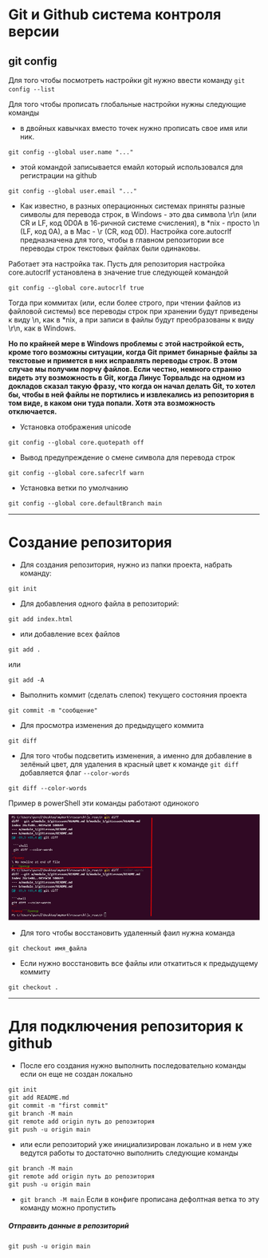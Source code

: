 # Git и Github система контроля версии

## git config

Для того чтобы посмотреть настройки git нужно ввести команду `git config --list`

Для того чтобы прописать глобальные настройки нужны следующие команды

- в двойных кавычках вместо точек нужно прописать свое имя или ник.

```shell
git config --global user.name "..."
```

- этой командой записывается емайл который использовался для регистрации на github

```shell
git config --global user.email "..."
```

- Как известно, в разных операционных системах приняты разные символы для перевода строк, в Windows - это два символа \r\n (или CR и LF, код 0D0A в 16-ричной системе счисления), в \*nix - просто \n (LF, код 0A), а в Mac - \r (CR, код 0D). Настройка core.autocrlf предназначена для того, чтобы в главном репозитории все переводы строк текстовых файлах были одинаковы.

Работает эта настройка так. Пусть для репозитория настройка core.autocrlf установлена в значение true следующей командой

```shell
git config --global core.autocrlf true
```

Тогда при коммитах (или, если более строго, при чтении файлов из файловой системы) все переводы строк при хранении будут приведены к виду \n, как в \*nix, а при записи в файлы будут преобразованы к виду \r\n, как в Windows.

**Но по крайней мере в Windows проблемы с этой настройкой есть, кроме того возможны ситуации, когда Git примет бинарные файлы за текстовые и примется в них исправлять переводы строк. В этом случае мы получим порчу файлов. Если честно, немного странно видеть эту возможность в Git, когда Линус Торвальдс на одном из докладов сказал такую фразу, что когда он начал делать Git, то хотел бы, чтобы в ней файлы не портились и извлекались из репозитория в том виде, в каком они туда попали. Хотя эта возможность отключается.**

- Установка отображения unicode

```shell
git config --global core.quotepath off
```

- Вывод предупреждение о смене символа для перевода строк
  
```shell
git config --global core.safecrlf warn
```

- Установка ветки по умолчанию 

```shell
git config --global core.defaultBranch main
```

---

# Создание репозитория

- Для создания репозитория, нужно из папки проекта, набрать команду:
```shell
git init
```

- Для добавления одного файла в репозиторий:

```shell
git add index.html
```

- или добавление всех файлов

```shell
git add .
```
или 
```shell
git add -A
```

- Выполнить коммит (сделать слепок) текущего состояния проекта

```shell
git commit -m "сообщение"
```

- Для просмотра изменения до предыдущего коммита

```shell
git diff
```

- Для того чтобы подсветить изменения, а именно для добавление в зелёный цвет, для удаления в красный цвет к команде `git diff` добавляется флаг `--color-words`

```shell
git diff --color-words
```
Пример в powerShell эти команды работают одинокого

![Разница команд git diff и git diff --color-words](../images/gti_1.jpg "Разница команд git diff и git diff --color-words")

- Для того чтобы восстановить удаленный фаил нужна команда

```shell
git checkout имя_файла
```

- Если нужно восстановить все файлы или откатиться к предыдущему коммиту
```shell
git checkout .
```

---

# Для подключения репозитория к github

- После его создания нужно выполнить последовательно команды если он еще не создан локально

```shell
git init
git add README.md
git commit -m "first commit"
git branch -M main
git remote add origin путь до репозитория
git push -u origin main
```
- или если репозиторий уже инициализирован локально и в нем уже ведутся работы то достаточно  выполнить следующие команды

```shell
git branch -M main
git remote add origin путь до репозитория
git push -u origin main
```

- `git branch -M main` Если в конфиге прописана дефолтная ветка то эту команду можно пропустить
  
##### Отправить данные в репозиторий
```shell
git push -u origin main
```